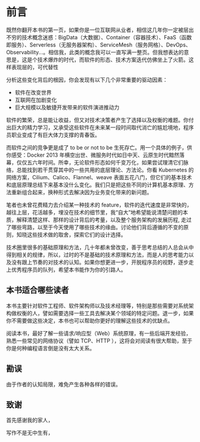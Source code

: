 # 前言

既然你翻开本书的第一页，如果你是一位互联网从业者，相信这几年你一定被层出不穷的技术概念迷惑：BigData（大数据）、Container（容器技术）、FaaS（函数即服务）、Serverless（无服务器架构）、ServiceMesh（服务网格）、DevOps、Observability...。相信我，此类的概念我可以一直写满一整页。但我想表达的意思是，这是个技术爆炸的时代，而软件的形态、技术方案迭代仿佛坐上了火箭。这样表现层的，可代替性  

分析这些变化背后的根因，你会发现有以下几个非常重要的驱动因素：

- 软件在改变世界
- 互联网在加剧变化
- 巨大规模以及敏捷开发带来的软件演进推动力

软件的繁荣，总是能让收益，但又对技术决策者产生了选择以及权衡的难题。你付出巨大的精力学习，又承受这些软件在未来某一段时间取代消亡的尴尬境地，程序员职业变成了有巨大体力支撑的青春饭。


而软件之间的竞争更是成了 to be or not to be 生死存亡。用一个具体的例子，供你感受：Docker 2013 年横空出世、微服务时代如日中天、云原生时代黯然落幕，仅仅五六年时间。所幸，无论软件形态如何千变万化，如果尝试理清它们脉络，总能找到若干贯穿其中的一些共用的底层理论、方法论。你看 Kubernetes 的网络方案，Cilium、Calico、Flannel、weave 表面五花八门，但它们的基本技术和底层原理总结下来基本没什么变化。我们只是把这些不同的计算机基本原理、方法重新组合起来，换种形式去解决因为业务变化带来的新问题。


笔者也未曾花费精力去介绍某一种技术的 feature，软件的迭代速度是非常快的，越往上层，花活越多，埋没在技术的细节里，我“自大”地希望能说清楚问题的本质，解释清楚这样、那样的设计背后的考量，以及整个服务架构的发展历程, 走过了哪些弯路，以至于今天使用了哪些技术的缘由。讨论他们背后遵循的不变的原则，知晓这些技术做的取舍，探索它们的设计选择。


技术圈里很多的基础原理和方法，几十年都未曾改变，善于思考总结的人总会从中得到相关的规律，所以，过时的不是基础的技术原理和方法，而是人的思考能力以及没有跟上节奏的对技术的认知。如果你想更进一步，开脱程序员的视野，逐步走上优秀程序员的队列，希望本书能作为你的引路人。

## 本书适合哪些读者

本书主要针对软件工程师、软件架构师以及技术经理等，特别是那些需要对系统架构做权衡的人，譬如需要选择一些工具去解决某个领域的特定问题。退一步，如果你不需要做这些决定，本书也可以帮助你更好的理解这些技术的优缺点。

阅读本书，最好了解一些请求/响应型（Web）系统原理，有一些后端开发经验，熟悉一些常见的网络协议（譬如 TCP、HTTP ），这将会对阅读有很大帮助，至于你是何种编程语言倒是没有太大关系。

## 勘误

由于作者的认知局限，难免产生各种各样的错误。

## 致谢

首先感谢我的家人，

写作不是无中生有，